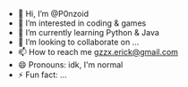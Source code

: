 - 👋 Hi, I’m @P0nzoid
- 👀 I’m interested in coding & games
- 🌱 I’m currently learning Python & Java
- 💞️ I’m looking to collaborate on ...
- 📫 How to reach me gzzx.erick@gmail.com
- 😄 Pronouns: idk, I'm normal
- ⚡ Fun fact: ...

<!---
P0nzoid/P0nzoid is a ✨ special ✨ repository because its `README.md` (this file) appears on your GitHub profile.
You can click the Preview link to take a look at your changes.
--->

